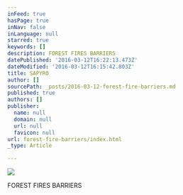 ```yaml
---
inFeed: true
hasPage: true
inNav: false
inLanguage: null
starred: true
keywords: []
description: FOREST FIRES BARRIERS
datePublished: '2016-03-12T16:22:13.473Z'
dateModified: '2016-03-12T16:15:42.803Z'
title: SAPYRO
author: []
sourcePath: _posts/2016-03-12-forest-fire-barriers.md
published: true
authors: []
publisher:
  name: null
  domain: null
  url: null
  favicon: null
url: forest-fire-barriers/index.html
_type: Article

---
```

![](https://the-grid-user-content.s3-us-west-2.amazonaws.com/55a0a3f8-37c9-4355-aead-f5904b90fdd2.jpg)

FOREST FIRES BARRIERS